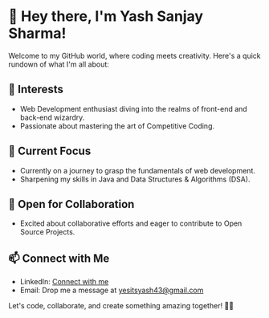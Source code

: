# 👋 Hey there, I'm Yash Sanjay Sharma!

Welcome to my GitHub world, where coding meets creativity. Here's a quick rundown of what I'm all about:

## 👀 Interests
- Web Development enthusiast diving into the realms of front-end and back-end wizardry.
- Passionate about mastering the art of Competitive Coding.

## 🌱 Current Focus
- Currently on a journey to grasp the fundamentals of web development.
- Sharpening my skills in Java and Data Structures & Algorithms (DSA).

## 💞 Open for Collaboration
- Excited about collaborative efforts and eager to contribute to Open Source Projects.

## 📫 Connect with Me
- LinkedIn: [Connect with me](https://www.linkedin.com/in/yesitsyash)
- Email: Drop me a message at [yesitsyash43@gmail.com](mailto:yesitsyash43@gmail.com)

Let's code, collaborate, and create something amazing together! 🚀✨

